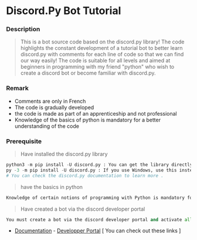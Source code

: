 # Discord.Py Bot Tutorial 
### Description

> This is a bot source code based on the discord.py library!
The code highlights the constant development of a tutorial bot to better learn discord.py
with comments for each line of code so that we can find our way easily! The code is suitable
for all levels and aimed at beginners in programming with my friend "python" who wish to create
a discord bot or become familiar with discord.py.

### Remark
- Comments are only in French
- The code is gradually developed
- the code is made as part of an apprenticeship and not professional
- Knowledge of the basics of python is mandatory for a better understanding of the code

### Prerequisite

> Have installed the discord.py library
```py
python3 -m pip install -U discord.py : You can get the library directly from PyPI
py -3 -m pip install -U discord.py : If you use Windows, use this instead
# You can check the discord.py documentation to learn more .
```
> have the basics in python
```txt
Knowledge of certain notions of programming with Python is mandatory for a better understanding of the code.
```
> Have created a bot via the discord developer portal
```py
You must create a bot via the discord developer portal and activate all intents. You will need its token but also its presence on a server to carry out your tests.
```
- [Documentation](https://discordpy.readthedocs.io/en/stable/intro.html) - [Developper  Portal](https://discord.com/developers/) [ You can check out these links ]
  
